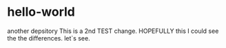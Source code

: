 # hello-world
another depsitory
This is a 2nd TEST change.
HOPEFULLY this I could see the the differences.
let`s see.
